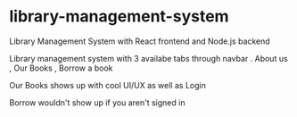 # library-management-system
Library Management System with React frontend and Node.js backend

Library management system with 3 availabe tabs through navbar . About us , Our Books , Borrow a book

Our Books shows up with cool UI/UX as well as Login

Borrow wouldn't show up if you aren't signed in
